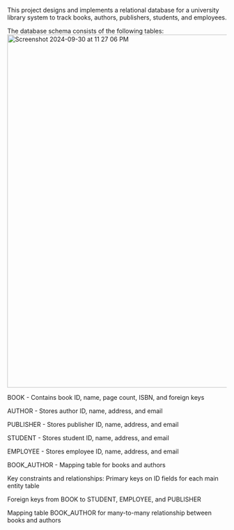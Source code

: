 This project designs and implements a relational database for a university library system to track books, authors, publishers, students, and employees.

The database schema consists of the following tables:
<img width="811" alt="Screenshot 2024-09-30 at 11 27 06 PM" src="https://github.com/user-attachments/assets/5be8dcb2-cfe6-43d5-adb6-7570c3071552">

BOOK - Contains book ID, name, page count, ISBN, and foreign keys

AUTHOR - Stores author ID, name, address, and email

PUBLISHER - Stores publisher ID, name, address, and email

STUDENT - Stores student ID, name, address, and email

EMPLOYEE - Stores employee ID, name, address, and email

BOOK_AUTHOR - Mapping table for books and authors

Key constraints and relationships:
Primary keys on ID fields for each main entity table

Foreign keys from BOOK to STUDENT, EMPLOYEE, and PUBLISHER

Mapping table BOOK_AUTHOR for many-to-many relationship between books and authors
